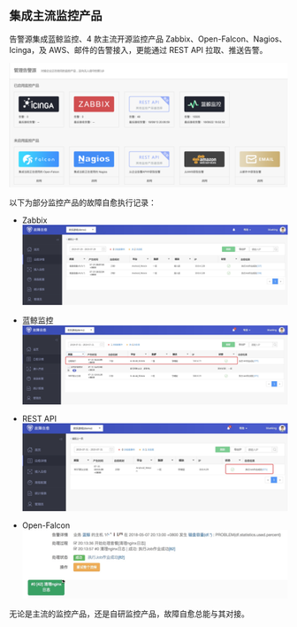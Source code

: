 ## 集成主流监控产品

告警源集成蓝鲸监控、4 款主流开源监控产品 Zabbix、Open-Falcon、Nagios、Icinga，及 AWS、邮件的告警接入，更能通过 REST API 拉取、推送告警。

![Integrated_Mainstream_Monitoring_Products](media/Integrated_Mainstream_Monitoring_Products.png)

以下为部分监控产品的故障自愈执行记录：

- Zabbix
![](media/15681843886610.jpg)

- 蓝鲸监控
![](media/15681844423639.jpg)

- REST API
![](media/15681844250430.jpg)

- Open-Falcon
![](media/15681843435227.jpg)


无论是主流的监控产品，还是自研监控产品，故障自愈总能与其对接。